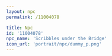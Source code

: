 ```yaml
---
layout: npc
permalink: /11004078

title: Npc
id: '11004078'
npc_name: 'Scribbles under the Bridge'
icon_url: 'portrait/npc/dummy_p.png'
---
```

